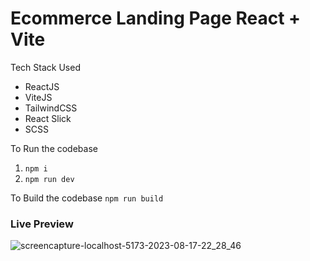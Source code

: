 # Ecommerce Landing Page React + Vite

Tech Stack Used
- ReactJS
- ViteJS
- TailwindCSS
- React Slick
- SCSS


To Run the codebase
1. `npm i`
2. `npm run dev`

To Build the codebase
`npm run build`

### Live Preview
![screencapture-localhost-5173-2023-08-17-22_28_46](https://github.com/prantikseal/ecom-homepage/assets/83081442/aa1b63ce-6255-490c-82f7-2744ce8b6de4)
